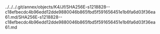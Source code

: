 ../../../.git/annex/objects/K4/Jf/SHA256E-s1218828--c18efbecdc4b96edd12dde9880046b865fbd5f591656451e1b6fa6d03f36ea61.md/SHA256E-s1218828--c18efbecdc4b96edd12dde9880046b865fbd5f591656451e1b6fa6d03f36ea61.md